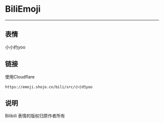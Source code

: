 # BiliEmoji
---
## 表情
小小约yoo
## 链接
使用Cloudflare
```
https://emoji.shojo.cn/bili/src/小小约yoo
```
## 说明
Bilibili 表情的版权归原作者所有
